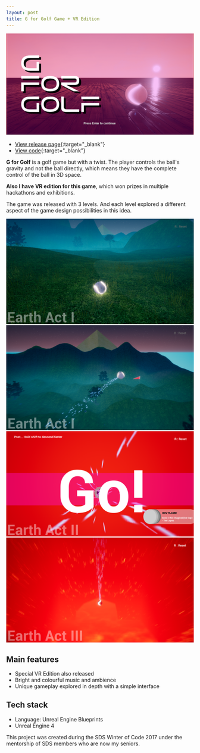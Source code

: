 ```yaml
---
layout: post
title: G for Golf Game + VR Edition
---
```


![](/assets/g_for_golf.png)

* [View release page](https://gamejolt.com/games/gforgolf/307491){:target="_blank"}
* [View code](https://github.com/sdswoc/g-for-Golf){:target="_blank"}

**G for Golf** is a golf game but with a twist. The player controls the ball's gravity and not the ball directly, which means they have the complete control of the ball in 3D space.

**Also I have VR edition for this game**, which won prizes in multiple hackathons and exhibitions.

The game was released with 3 levels. And each level explored a different aspect of the game design possibilities in this idea.

![](/assets/g_for_golf_1.png)
![](/assets/g_for_golf_2.png)
![](/assets/g_for_golf_4.png)
![](/assets/g_for_golf_3.png)

## Main features

* Special VR Edition also released
* Bright and colourful music and ambience
* Unique gameplay explored in depth with a simple interface

## Tech stack

* Language: Unreal Engine Blueprints
* Unreal Engine 4

This project was created during the SDS Winter of Code 2017 under the mentorship of SDS members who are now my seniors.
